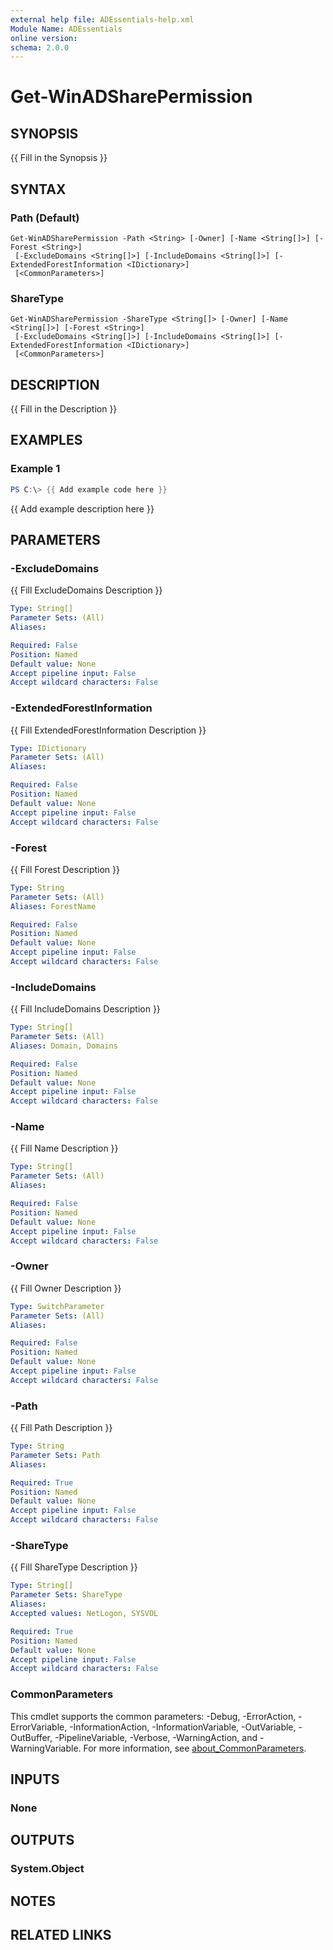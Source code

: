 ```yaml
---
external help file: ADEssentials-help.xml
Module Name: ADEssentials
online version:
schema: 2.0.0
---
```


# Get-WinADSharePermission

## SYNOPSIS
{{ Fill in the Synopsis }}

## SYNTAX

### Path (Default)
```
Get-WinADSharePermission -Path <String> [-Owner] [-Name <String[]>] [-Forest <String>]
 [-ExcludeDomains <String[]>] [-IncludeDomains <String[]>] [-ExtendedForestInformation <IDictionary>]
 [<CommonParameters>]
```

### ShareType
```
Get-WinADSharePermission -ShareType <String[]> [-Owner] [-Name <String[]>] [-Forest <String>]
 [-ExcludeDomains <String[]>] [-IncludeDomains <String[]>] [-ExtendedForestInformation <IDictionary>]
 [<CommonParameters>]
```

## DESCRIPTION
{{ Fill in the Description }}

## EXAMPLES

### Example 1
```powershell
PS C:\> {{ Add example code here }}
```

{{ Add example description here }}

## PARAMETERS

### -ExcludeDomains
{{ Fill ExcludeDomains Description }}

```yaml
Type: String[]
Parameter Sets: (All)
Aliases:

Required: False
Position: Named
Default value: None
Accept pipeline input: False
Accept wildcard characters: False
```

### -ExtendedForestInformation
{{ Fill ExtendedForestInformation Description }}

```yaml
Type: IDictionary
Parameter Sets: (All)
Aliases:

Required: False
Position: Named
Default value: None
Accept pipeline input: False
Accept wildcard characters: False
```

### -Forest
{{ Fill Forest Description }}

```yaml
Type: String
Parameter Sets: (All)
Aliases: ForestName

Required: False
Position: Named
Default value: None
Accept pipeline input: False
Accept wildcard characters: False
```

### -IncludeDomains
{{ Fill IncludeDomains Description }}

```yaml
Type: String[]
Parameter Sets: (All)
Aliases: Domain, Domains

Required: False
Position: Named
Default value: None
Accept pipeline input: False
Accept wildcard characters: False
```

### -Name
{{ Fill Name Description }}

```yaml
Type: String[]
Parameter Sets: (All)
Aliases:

Required: False
Position: Named
Default value: None
Accept pipeline input: False
Accept wildcard characters: False
```

### -Owner
{{ Fill Owner Description }}

```yaml
Type: SwitchParameter
Parameter Sets: (All)
Aliases:

Required: False
Position: Named
Default value: None
Accept pipeline input: False
Accept wildcard characters: False
```

### -Path
{{ Fill Path Description }}

```yaml
Type: String
Parameter Sets: Path
Aliases:

Required: True
Position: Named
Default value: None
Accept pipeline input: False
Accept wildcard characters: False
```

### -ShareType
{{ Fill ShareType Description }}

```yaml
Type: String[]
Parameter Sets: ShareType
Aliases:
Accepted values: NetLogon, SYSVOL

Required: True
Position: Named
Default value: None
Accept pipeline input: False
Accept wildcard characters: False
```

### CommonParameters
This cmdlet supports the common parameters: -Debug, -ErrorAction, -ErrorVariable, -InformationAction, -InformationVariable, -OutVariable, -OutBuffer, -PipelineVariable, -Verbose, -WarningAction, and -WarningVariable. For more information, see [about_CommonParameters](http://go.microsoft.com/fwlink/?LinkID=113216).

## INPUTS

### None

## OUTPUTS

### System.Object
## NOTES

## RELATED LINKS
